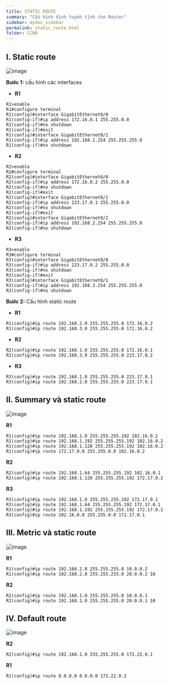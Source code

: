 ```yaml
---
title: STATIC ROUTE
summary: "Cấu hình định tuyến tĩnh cho Router"
sidebar: mydoc_sidebar
permalink: static_route.html
folder: CCNA
---
```


## I. Static route

![image](https://user-images.githubusercontent.com/56266496/170835633-cd538524-e5af-4519-82bc-f0596de33a86.png)

**Bước 1:** cấu hình các interfaces

* **R1**

```
R1>enable
R1#configure terminal
R1(config)#interface GigabitEthernet0/0
R1(config-if)#ip address 172.16.0.1 255.255.0.0
R1(config-if)#no shutdown
R1(config-if)#exit
R1(config)#interface GigabitEthernet0/1
R1(config-if)#ip address 192.168.1.254 255.255.255.0
R1(config-if)#no shutdown
```

* **R2**

```
R2>enable
R2#configure terminal
R2(config)#interface GigabitEthernet0/0
R2(config-if)#ip address 172.16.0.2 255.255.0.0
R2(config-if)#no shutdown
R2(config-if)#exit
R2(config)#interface GigabitEthernet0/1
R2(config-if)#ip address 223.17.0.1 255.255.0.0
R2(config-if)#no shutdown
R2(config-if)#exit
R2(config)#interface GigabitEthernet0/2
R2(config-if)#ip address 192.168.2.254 255.255.255.0
R2(config-if)#no shutdown
```

* **R3**

```
R3>enable
R3#configure terminal
R3(config)#interface GigabitEthernet0/0
R3(config-if)#ip address 223.17.0.2 255.255.0.0
R3(config-if)#no shutdown
R3(config-if)#exit
R3(config)#interface GigabitEthernet0/1
R3(config-if)#ip address 192.168.3.254 255.255.255.0
R3(config-if)#no shutdown
```

**Bước 2:** Cấu hình static route

* **R1**

```
R1(config)#ip route 192.168.2.0 255.255.255.0 172.16.0.2
R1(config)#ip route 192.168.3.0 255.255.255.0 172.16.0.2
```

* **R2**

```
R2(config)#ip route 192.168.1.0 255.255.255.0 172.16.0.1
R2(config)#ip route 192.168.3.0 255.255.255.0 223.17.0.2
```

* **R3**

```
R3(config)#ip route 192.168.1.0 255.255.255.0 223.17.0.1
R3(config)#ip route 192.168.2.0 255.255.255.0 223.17.0.1
```


## II. Summary và static route

![image](https://user-images.githubusercontent.com/56266496/170828131-cf14ba08-a8a9-42eb-877d-ad2f50b35b13.png)

**R1**

```
R1(config)#ip route 192.168.1.0 255.255.255.192 102.16.0.2
R1(config)#ip route 192.168.1.192 255.255.255.192 102.16.0.2
R1(config)#ip route 192.168.1.128 255.255.255.192 102.16.0.2
R1(config)#ip route 172.17.0.0 255.255.0.0 102.16.0.2
```

**R2**

```
R2(config)#ip route 192.168.1.64 255.255.255.192 102.16.0.1
R2(config)#ip route 192.168.1.128 255.255.255.192 172.17.0.2
```

**R3**

```
R3(config)#ip route 192.168.1.0 255.255.255.192 172.17.0.1
R3(config)#ip route 192.168.1.64 255.255.255.192 172.17.0.1
R3(config)#ip route 192.168.1.192 255.255.255.192 172.17.0.1
R3(config)#ip route 102.16.0.0 255.255.0.0 172.17.0.1
```

## III. Metric và static route

![image](https://user-images.githubusercontent.com/56266496/171597082-2f97d967-4c20-4fd0-a119-01702d2a8cf9.png)

**R1**

```
R1(config)#ip route 192.168.2.0 255.255.255.0 10.0.0.2
R1(config)#ip route 192.168.2.0 255.255.255.0 20.0.0.2 10
```

**R2**

```
R2(config)#ip route 192.168.1.0 255.255.255.0 10.0.0.1
R2(config)#ip route 192.168.1.0 255.255.255.0 20.0.0.1 10
```

## IV. Default route

![image](https://user-images.githubusercontent.com/56266496/171996498-7eda5941-4908-4a5c-a7c6-0b796ff1883f.png)

**R2**

```
R2(config)#ip route 192.168.1.0 255.255.255.0 172.22.0.1
```

**R1**

```
R1(config)#ip route 0.0.0.0 0.0.0.0 172.22.0.2
```
